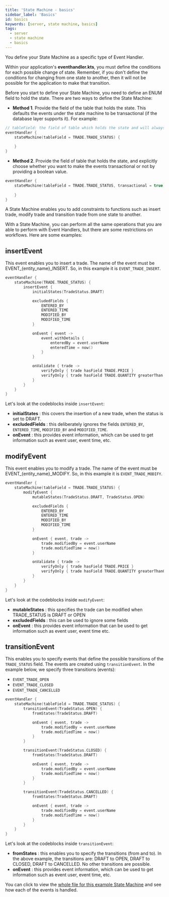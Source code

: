 ```yaml
---
title: 'State Machine - basics'
sidebar_label: 'Basics'
id: basics
keywords: [server, state machine, basics]
tags:
  - server
  - state machine
  - basics
---
```


You define your State Machine as a specific type of Event Handler. 

Within your application's **eventhandler.kts**, you must define the conditions for each possible change of state. Remember, if you don't define the conditions for changing from one state to another, then it will not be possible for the application to make that transition.

Before you start to define your State Machine, you need to define an ENUM field to hold the state. There are two ways to define the State Machine:


- **Method 1**. Provide the field of the table that holds the state. This defaults the events under the state machine to be transactional (if the database layer supports it). For example:
```kotlin
// tableField: the field of table which holds the state and will always be transaction if the database layer supports it.
eventHandler {
    stateMachine(tableField = TRADE.TRADE_STATUS) {
        
    }
}
```

- **Method 2**. Provide the field of table that holds the state, and explicitly choose whether you want to make the events transactional or not by providing a boolean value.
```kotlin
eventHandler {
    stateMachine(tableField = TRADE.TRADE_STATUS, transactional = true) {
        
    }
}
````

A State Machine enables you to add constraints to functions such as insert trade, modify trade and transition trade from one state to another.

With a State Machine, you can perform all the same operations that you are able to perform with Event Handlers, but there are some restrictions on workflows. Here are some examples:

## insertEvent

This event enables you to insert a trade. The name of the event must be EVENT_{entity_name}_INSERT. So, in this example it is `EVENT_TRADE_INSERT`.

```kotlin
eventHandler {
    stateMachine(TRADE.TRADE_STATUS) {
        insertEvent {
            initialStates(TradeStatus.DRAFT)

            excludedFields {
                ENTERED_BY
                ENTERED_TIME
                MODIFIED_BY
                MODIFIED_TIME
            }

            onEvent { event ->
                event.withDetails {
                    enteredBy = event.userName
                    enteredTime = now()
                }
            }

            onValidate { trade ->
                verifyOnly { trade hasField TRADE.PRICE }
                verifyOnly { trade hasField TRADE.QUANTITY greaterThan 0 }
            }
        }
    }
}
```

Let's look at the codeblocks inside `insertEvent`:

- **initialStates** : this covers the insertion of a new trade, when the status is set to DRAFT. 
- **excludedFields** : this deliberately ignores the fields `ENTERED_BY`, `ENTERED_TIME`, `MODIFIED_BY` and `MODIFIED_TIME`. 
- **onEvent** : this provides event information, which can be used to get information such as event user, event time, etc.

## modifyEvent

This event enables you to modify a trade. The name of the event must be EVENT_{entity_name}_MODIFY. So, in this example it is `EVENT_TRADE_MODIFY`.

```kotlin
eventHandler {
    stateMachine(tableField = TRADE.TRADE_STATUS) {
        modifyEvent {
            mutableStates(TradeStatus.DRAFT, TradeStatus.OPEN)

            excludedFields {
                ENTERED_BY
                ENTERED_TIME
                MODIFIED_BY
                MODIFIED_TIME
            }

            onEvent { event, trade ->
                trade.modifiedBy = event.userName
                trade.modifiedTime = now()
            }

            onValidate { trade ->
                verifyOnly { trade hasField TRADE.PRICE }
                verifyOnly { trade hasField TRADE.QUANTITY greaterThanOrEqual 0 }
            }
        }
    }
}
```

Let's look at the codeblocks inside `modifyEvent`:

- **mutableStates** : this specifies the trade can be modified when TRADE_STATUS is DRAFT or OPEN
- **excludedFields** : this can be used to ignore some fields
- **onEvent** : this provides event information that can be used to get information such as event user, event time etc.

## transitionEvent

This enables you to specify events that define the possible transitions of the `TRADE_STATUS` field. The events are created using `transitionEvent`. In the example below, we specify three transitions (events): 

- `EVENT_TRADE_OPEN`
- `EVENT_TRADE_CLOSED`
- `EVENT_TRADE_CANCELLED`

```kotlin
eventHandler {
    stateMachine(tableField = TRADE.TRADE_STATUS) {
        transitionEvent(TradeStatus.OPEN) {
            fromStates(TradeStatus.DRAFT)

            onEvent { event, trade ->
                trade.modifiedBy = event.userName
                trade.modifiedTime = now()
            }
        }

        transitionEvent(TradeStatus.CLOSED) {
            fromStates(TradeStatus.DRAFT)

            onEvent { event, trade ->
                trade.modifiedBy = event.userName
                trade.modifiedTime = now()
            }
        }

        transitionEvent(TradeStatus.CANCELLED) {
            fromStates(TradeStatus.DRAFT)

            onEvent { event, trade ->
                trade.modifiedBy = event.userName
                trade.modifiedTime = now()
            }
        }
    }
}
```

Let's look at the codeblocks inside `transitionEvent`:

- **fromStates** : this enables you to specify the transitions (from and to). In the above example, the transitions are: DRAFT to OPEN, DRAFT to CLOSED, DRAFT to CANCELLED. No other transitions are possible.
- **onEvent** : this provides event information, which can be used to get information such as event user, event time, etc.

You can click to view the [whole file for this example State Machine](../../../server/state-machine/examples/) and see how each of the events is handled.
